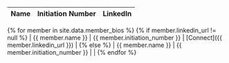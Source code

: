 | Name | Initiation Number | LinkedIn |
| ---- | ----------------- | -------- |
{% for member in site.data.member_bios %}
    {% if member.linkedin_url != null %}
| {{ member.name }} | {{ member.initiation_number }} | <i class='fab fa-linkedin'></i> [Connect]({{ member.linkedin_url }}) |
    {% else %}
| {{ member.name }} | {{ member.initiation_number }} | |
{% endfor %}

